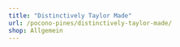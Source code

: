 ```yaml
---
title: "Distinctively Taylor Made"
url: /pocono-pines/distinctively-taylor-made/
shop: Allgemein
---
```

